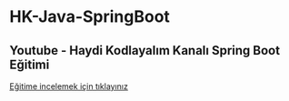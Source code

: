# HK-Java-SpringBoot

## Youtube - Haydi Kodlayalım Kanalı Spring Boot Eğitimi

[Eğitime incelemek için tıklayınız](https://www.youtube.com/watch?v=SgEKTJa3Myk&list=PLd0jsEi3hUAfg1-tqxFvDA9q-kpZ4q4uE&ab_channel=HaydiKodlayalim)
